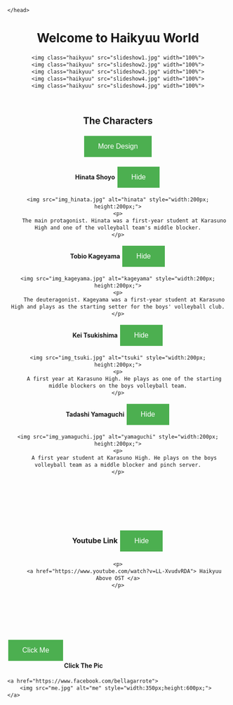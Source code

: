 <!DOCTYPE html>
<html>
    <head>
        <title>Just Haikyuu</title>
        <link rel="icon" href="logo.ico" type="image/x-icon" >
        <script src="https://www.w3schools.com/lib/w3.js"></script>
        <link rel="stylesheet" href="stylesheet.css">
        <style>
        .button
         {
            background-color: #4CAF50;
            border: none;
            color: white;
            padding: 15px 32px;
            text-align: center;
            text-decoration: none;
            display: inline-block;
            font-size: 16px;
            margin: 4px 2px;
            cursor: pointer;
        }
        </style>
          
    </head>

<body BACKGROUND = 'background.jpg'>
<center>
<h1>Welcome to Haikyuu World</h1>

    <img class="haikyuu" src="slideshow1.jpg" width="100%">
    <img class="haikyuu" src="slideshow2.jpg" width="100%">
    <img class="haikyuu" src="slideshow3.jpg" width="100%">
    <img class="haikyuu" src="slideshow4.jpg" width="100%">
    <img class="haikyuu" src="slideshow4.jpg" width="100%">

<script>
w3.slideshow(".haikyuu", 1000);
</script>

<br/>
<h2>The Characters</h2>

<p><button onclick="w3.addClass('.city','marked')" class="button">More Design</button></p>

<p>
    <strong> Hinata Shoyo </strong><button onclick="w3.toggleShow('#hinata')" class="button" >Hide</button>
</p>


<div id="hinata" class="city" class="img">

    <img src="img_hinata.jpg" alt="hinata" style="width:200px; height:200px;">
    <p>
        The main protagonist. Hinata was a first-year student at Karasuno High and one of the volleyball team's middle blocker.
    </p>

</div>


<p>
    <strong> Tobio Kageyama </strong><button onclick="w3.toggleShow('#kageyama')" class="button" >Hide</button>
</p>


<div id="kageyama" class="city">

    <img src="img_kageyama.jpg" alt="kageyama" style="width:200px; height:200px;">
    <p>
        The deuteragonist. Kageyama was a first-year student at Karasuno High and plays as the starting setter for the boys' volleyball club.
    </p>

</div>


<p>
    <strong> Kei Tsukishima </strong><button onclick="w3.toggleShow('#tsuki')" class="button" >Hide</button>
</p>


<div id="tsuki" class="city">

    <img src="img_tsuki.jpg" alt="tsuki" style="width:200px; height:200px;">
    <p>
        A first year at Karasuno High. He plays as one of the starting middle blockers on the boys volleyball team.
    </p>

</div>


<p>
    <strong> Tadashi Yamaguchi </strong><button onclick="w3.toggleShow('#yamaguchi')" class="button" >Hide</button>
</p>

<div id="yamaguchi" class="city">

    <img src="img_yamaguchi.jpg" alt="yamaguchi" style="width:200px; height:200px;">
    <p>
        A first year student at Karasuno High. He plays on the boys volleyball team as a middle blocker and pinch server.
    </p>

</div>


<br><br><br><br><br>

<h3>
    <strong> Youtube Link </strong><button onclick="w3.toggleShow('#link')" class="button" > Hide</button>
</h3>

<div id="link" class="city">

    <p>
        <a href="https://www.youtube.com/watch?v=LL-XvudvRDA"> Haikyuu Above OST </a>
    </p>

</div>

</center>

<br><br><br><br><br>

<p>
    <button onclick="w3.toggleShow('#Pic')" style="float: left;" class="button" >Click Me</button>
</p>

<br><br>
<div id="Pic" class="city" id="pic">     
    <h4>Click The Pic</h4>

    <a href="https://www.facebook.com/bellagarrote">
        <img src="me.jpg" alt="me" style="width:350px;height:600px;">
    </a>

</div>

<br><br><br><br><br>


</body>
</html>
